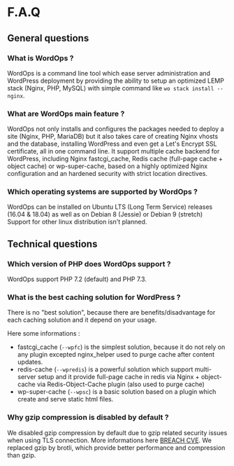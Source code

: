 # F.A.Q

## General questions

### What is WordOps ?

WordOps is a command line tool which ease server administration and WordPress deployment by providing the ability to setup an optimized LEMP stack (Nginx, PHP, MySQL) with simple command like `wo stack install --nginx`.

### What are WordOps main feature ?

WordOps not only installs and configures the packages needed to deploy a site (Nginx, PHP, MariaDB) but it also takes care of creating Nginx vhosts and the database, installing WordPress and even get a Let's Encrypt SSL certificate, all in one command line.
It support multiple cache backend for WordPress, including Nginx fastcgi_cache, Redis cache (full-page cache + object cache) or wp-super-cache, based on a highly optimized Nginx configuration and an hardened security with strict location directives.

### Which operating systems are supported by WordOps ?

WordOps can be installed on Ubuntu LTS (Long Term Service) releases (16.04 & 18.04) as well as on Debian 8 (Jessie) or Debian 9 (stretch)
Support for other linux distribution isn't planned.

## Technical questions

### Which version of PHP does WordOps support ?

WordOps support PHP 7.2 (default) and PHP 7.3.

### What is the best caching solution for WordPress ?

There is no "best solution", because there are benefits/disadvantage for each caching solution and it depend on your usage.

Here some informations :

- fastcgi_cache (`--wpfc`) is the simplest solution, because it do not rely on any plugin excepted nginx_helper used to purge cache after content updates.
- redis-cache (`--wpredis`) is a powerful solution which support multi-server setup and it provide full-page cache in redis via Nginx + object-cache via Redis-Object-Cache plugin (also used to purge cache)
- wp-super-cache (`--wpsc`) is a basic solution based on a plugin which create and serve static html files.

### Why gzip compression is disabled by default ?

We disabled gzip compression by default due to gzip related security issues when using TLS connection. More informations here [BREACH CVE](https://en.wikipedia.org/wiki/BREACH). We replaced gzip by brotli, which provide better performance and compression than gzip.
